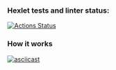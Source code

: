 ### Hexlet tests and linter status:
[![Actions Status](https://github.com/ellonka/java-project-lvl2/workflows/hexlet-check/badge.svg)](https://github.com/ellonka/java-project-lvl2/actions)

### How it works
[![asciicast](https://asciinema.org/a/09mZA4ePjE47Iy95fzrf3ooDi.svg)](https://asciinema.org/a/09mZA4ePjE47Iy95fzrf3ooDi)

